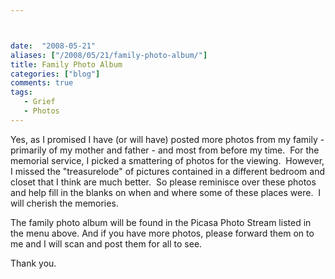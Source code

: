 ```yaml
---



date:  "2008-05-21"
aliases: ["/2008/05/21/family-photo-album/"]
title: Family Photo Album
categories: ["blog"]
comments: true
tags:
   - Grief
   - Photos
---
```

Yes, as I promised I have (or will have) posted more photos from my family - primarily of my mother and father - and most from before my time.  For the memorial service, I picked a smattering of photos for the viewing.  However, I missed the "treasurelode" of pictures contained in a different bedroom and closet that I think are much better.  So please reminisce over these photos and help fill in the blanks on when and where some of these places were.  I will cherish the memories.

The family photo album will be found in the Picasa Photo Stream listed in the menu above. And if you have more photos, please forward them on to me and I will scan and post them for all to see.

Thank you.
